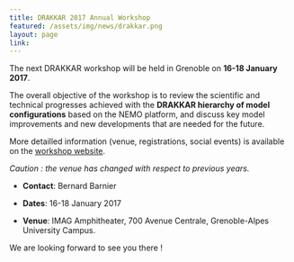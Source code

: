 ```yaml
---
title: DRAKKAR 2017 Annual Workshop
featured: /assets/img/news/drakkar.png
layout: page
link: 
---
```


The next DRAKKAR workshop will be held in Grenoble on **16-18 January 2017**.

The overall objective of the workshop is to review the scientific and technical progresses achieved with the **DRAKKAR hierarchy of model configurations**
based on the NEMO platform, and discuss key model improvements and new developments that are needed for the future. 

More detailled information (venue, registrations, social events) is available on the [workshop website](http://lgge.osug.fr/meom/Events/Drakkar2017/).

*Caution : the venue has changed with respect to previous years.*

 - **Contact**: Bernard Barnier

 - **Dates**: 16-18 January 2017

 - **Venue**: IMAG Amphitheater, 700 Avenue Centrale, Grenoble-Alpes University Campus.

We are looking forward to see you there !  
